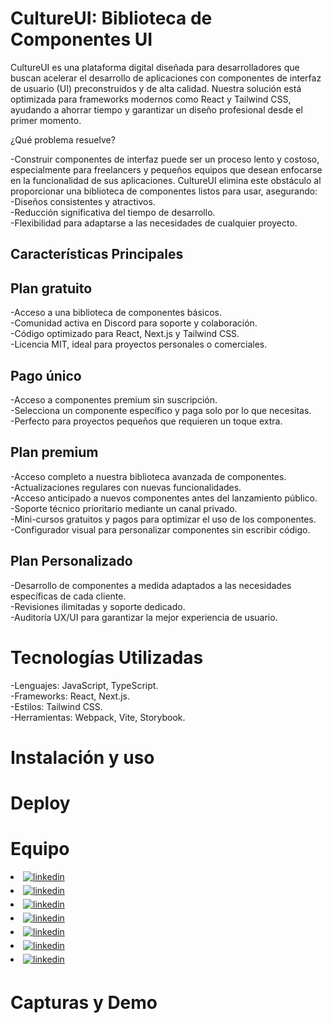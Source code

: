 # CultureUI: Biblioteca de Componentes UI

CultureUI es una plataforma digital diseñada para desarrolladores que buscan acelerar el desarrollo de aplicaciones con componentes de interfaz de usuario (UI) preconstruidos y de alta calidad. Nuestra solución está optimizada para frameworks modernos como React y Tailwind CSS, ayudando a ahorrar tiempo y garantizar un diseño profesional desde el primer momento.

¿Qué problema resuelve?

-Construir componentes de interfaz puede ser un proceso lento y costoso, especialmente para freelancers y pequeños equipos que desean enfocarse en la funcionalidad de sus aplicaciones. CultureUI elimina este obstáculo al proporcionar una biblioteca de componentes listos para usar, asegurando: <br>
-Diseños consistentes y atractivos. <br>
-Reducción significativa del tiempo de desarrollo. <br>
-Flexibilidad para adaptarse a las necesidades de cualquier proyecto.

## Características Principales

## Plan gratuito

-Acceso a una biblioteca de componentes básicos. <br>
-Comunidad activa en Discord para soporte y colaboración.  <br>
-Código optimizado para React, Next.js y Tailwind CSS.  <br>
-Licencia MIT, ideal para proyectos personales o comerciales.

## Pago único

-Acceso a componentes premium sin suscripción.  <br>
-Selecciona un componente específico y paga solo por lo que necesitas.  <br>
-Perfecto para proyectos pequeños que requieren un toque extra.

## Plan premium

-Acceso completo a nuestra biblioteca avanzada de componentes.  <br>
-Actualizaciones regulares con nuevas funcionalidades.  <br>
-Acceso anticipado a nuevos componentes antes del lanzamiento público.  <br>
-Soporte técnico prioritario mediante un canal privado.  <br>
-Mini-cursos gratuitos y pagos para optimizar el uso de los componentes.  <br>
-Configurador visual para personalizar componentes sin escribir código.

## Plan Personalizado

-Desarrollo de componentes a medida adaptados a las necesidades específicas de cada cliente.  <br>
-Revisiones ilimitadas y soporte dedicado.  <br>
-Auditoría UX/UI para garantizar la mejor experiencia de usuario.

# Tecnologías Utilizadas

-Lenguajes: JavaScript, TypeScript.  <br>
-Frameworks: React, Next.js. <br>
-Estilos: Tailwind CSS. <br>
-Herramientas: Webpack, Vite, Storybook.

# Instalación y uso

# Deploy

# Equipo

<li>
<a href="https://www.linkedin.com/in/alexruix/" target="__blank">
<img src="https://img.shields.io/badge/linkedin:Alex Ruiz-Diseñador UX/UI-%2300acee.svg?color=405DE6&style=for-the-badge&logo=linkedin&logoColor=white" alt=linkedin style="margin-bottom: 5px;"/>
</a>
</li>
 
<li>
<a href="https://www.linkedin.com/in/ezequielastrada/" target="__blank">
<img src="https://img.shields.io/badge/linkedin:Ezequiel Astrada-BackEnd-%2300acee.svg?color=405DE6&style=for-the-badge&logo=linkedin&logoColor=white" alt=linkedin style="margin-bottom: 5px;"/>
</a>
</li>
 
<li>
<a href="https://www.linkedin.com/in/gabriela-elizabeth-aguilera-5a9826245/" target="__blank">
<img src="https://img.shields.io/badge/linkedin:Gabriela Aguilera-QA Tester-%2300acee.svg?color=405DE6&style=for-the-badge&logo=linkedin&logoColor=white" alt=linkedin style="margin-bottom: 5px;"/>
</a>
</li>
 
<li>
<a href="https://www.linkedin.com/in/gabyhhernandezdesarrolador/" target="__blank">
<img src="https://img.shields.io/badge/linkedin:Gaby Hernández-FrontEnd-%2300acee.svg?color=405DE6&style=for-the-badge&logo=linkedin&logoColor=white" alt=linkedin style="margin-bottom: 5px;"/>
</a>
</li>
 
<li>
<a href="https://www.linkedin.com/in/hugleidys-ortega/" target="__blank">
<img src="https://img.shields.io/badge/linkedin:Hugleidys Ortega-Project Manager-%2300acee.svg?color=405DE6&style=for-the-badge&logo=linkedin&logoColor=white" alt=linkedin style="margin-bottom: 5px;"/>
</a>
</li>
 
<li>
<a href="https://www.linkedin.com/in/julian-videla/" target="__blank">
<img src="https://img.shields.io/badge/linkedin:Julian Videla-FrontEnd-%2300acee.svg?color=405DE6&style=for-the-badge&logo=linkedin&logoColor=white" alt=linkedin style="margin-bottom: 5px;"/>
</a>
</li>
 
<li>
<a href="https://www.linkedin.com/in/alfonsodeveloper/" target="__blank">
<img src="https://img.shields.io/badge/linkedin:Luis Alfonso-FrontEnd-%2300acee.svg?color=405DE6&style=for-the-badge&logo=linkedin&logoColor=white" alt=linkedin style="margin-bottom: 5px;"/>
</a>
</li>


# Capturas y Demo
